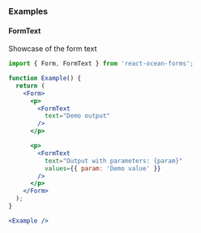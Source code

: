 ### Examples
#### FormText
Showcase of the form text

```jsx
import { Form, FormText } from 'react-ocean-forms';

function Example() {
  return (
    <Form>
      <p>
        <FormText
          text="Demo output"
        />
      </p>

      <p>
        <FormText
          text="Output with parameters: {param}"
          values={{ param: 'Demo value' }}
        />
      </p>
    </Form>
  );
}

<Example />
```
